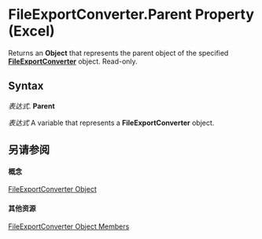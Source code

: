 
# FileExportConverter.Parent Property (Excel)

Returns an  **Object** that represents the parent object of the specified **[FileExportConverter](299f018e-0dfa-c101-7538-4a285918ac20.md)** object. Read-only.


## Syntax

 _表达式_. **Parent**

 _表达式_ A variable that represents a **FileExportConverter** object.


## 另请参阅


#### 概念


[FileExportConverter Object](299f018e-0dfa-c101-7538-4a285918ac20.md)
#### 其他资源


[FileExportConverter Object Members](http://msdn.microsoft.com/library/f1ba5cfe-99f8-c6f7-c8c8-f4122d8cde6b%28Office.15%29.aspx)